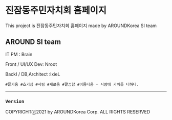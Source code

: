 # 진잠동주민자치회 홈페이지

This project is 진잠동주민자치회 홈페이지 made by AROUNDKorea SI team

## AROUND SI team

IT PM : Brain

Front / UI/UX Dev: Nroot 

BackI / DB,Architect :IxieL

`#즐거움 #호기심 #사림 #새로움 #깔끔함 #아름다움 - 사람에 가치를 더하다.` 

---

### `Version`

COPYRIGHTⓒ2021 by AROUNDKorea Corp. ALL RIGHTS RESERVED
